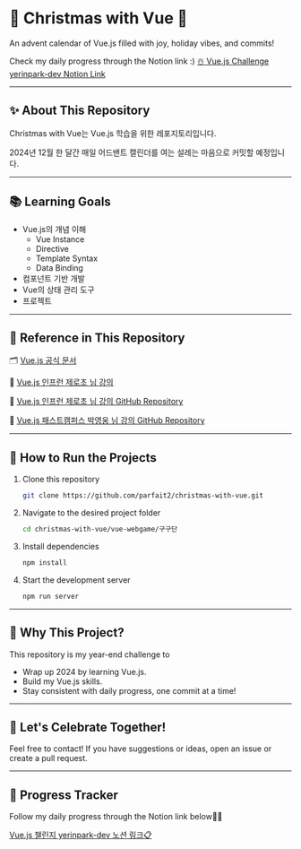 # 🎄 Christmas with Vue 🎅  
An advent calendar of Vue.js filled with joy, holiday vibes, and commits!

Check my daily progress through the Notion link :) [☃️ Vue.js Challenge yerinpark-dev Notion Link](https://yerinpark-dev.notion.site/Vue-js-14f7d9362c8f80ef9b39d8bd2f92cbf5?pvs=4) 

---

## ✨ About This Repository  
Christmas with Vue는 Vue.js 학습을 위한 레포지토리입니다.

2024년 12월 한 달간 매일 어드밴트 캘린더를 여는 설레는 마음으로 커밋할 예정입니다.

---

## 📚 Learning Goals  
- Vue.js의 개념 이해
  - Vue Instance
  - Directive
  - Template Syntax
  - Data Binding
- 컴포넌트 기반 개발
- Vue의 상태 관리 도구
- 프로젝트

---

## 🎯 Reference in This Repository
🗂️ [Vue.js 공식 문서](https://ko.vuejs.org/)

📗 [Vue.js 인프런 제로초 님 강의](https://www.inflearn.com/course/web-game-vue)

🍏 [Vue.js 인프런 제로초 님 강의 GitHub Repository](https://github.com/ZeroCho/vue-webgame)

🍎 [Vue.js 패스트캠퍼스 박영웅 님 강의 GitHub Repository](https://github.com/ParkYoungWoong/11st-vue-app?tab=readme-ov-file)


---

## 🚀 How to Run the Projects  
1. Clone this repository
   ```bash
   git clone https://github.com/parfait2/christmas-with-vue.git
   ```
2. Navigate to the desired project folder
   ```bash
   cd christmas-with-vue/vue-webgame/구구단
   ```
3. Install dependencies
   ```bash
   npm install
   ```
4. Start the development server
   ```bash
   npm run server
   ```

---

## 🌟 Why This Project?  
This repository is my year-end challenge to
- Wrap up 2024 by learning Vue.js.
- Build my Vue.js skills.
- Stay consistent with daily progress, one commit at a time!

---

## 🎁 Let's Celebrate Together!  
Feel free to contact! If you have suggestions or ideas, open an issue or create a pull request.  

---

## 📅 Progress Tracker  
Follow my daily progress through the Notion link below🏃‍♀️

[Vue.js 챌린지 yerinpark-dev 노션 링크📋](https://yerinpark-dev.notion.site/Vue-js-14f7d9362c8f80ef9b39d8bd2f92cbf5?pvs=4)

